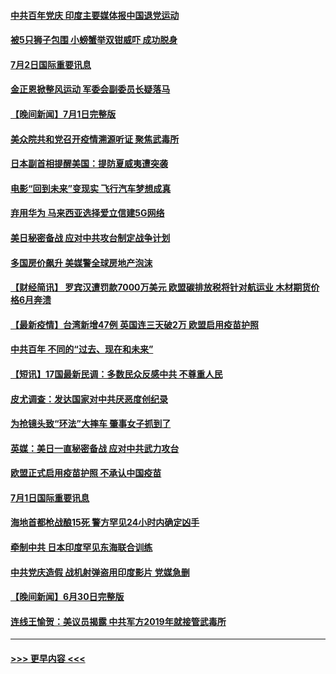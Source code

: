 #### [中共百年党庆 印度主要媒体报中国退党运动](../pages/prog202/a103156461.md?t=07022101) 
#### [被5只狮子包围 小螃蟹举双钳威吓 成功脱身](../pages/prog202/a103156576.md?t=07022101) 
#### [7月2日国际重要讯息](../pages/prog202/a103156522.md?t=07022101) 
#### [金正恩掀整风运动 军委会副委员长疑落马](../pages/prog202/a103156454.md?t=07022101) 
#### [【晚间新闻】7月1日完整版](../pages/prog202/a103156340.md?t=07022101) 
#### [美众院共和党召开疫情溯源听证 聚焦武毒所](../pages/prog202/a103155272.md?t=07022101) 
#### [日本副首相提醒美国：提防夏威夷遭突袭](../pages/prog202/a103155797.md?t=07022101) 
#### [电影“回到未来”变现实 飞行汽车梦想成真](../pages/prog202/a103156179.md?t=07022101) 
#### [弃用华为 马来西亚选择爱立信建5G网络](../pages/prog202/a103156151.md?t=07022101) 
#### [美日秘密备战 应对中共攻台制定战争计划](../pages/prog202/a103156111.md?t=07022101) 
#### [多国房价飙升 美媒警全球房地产泡沫](../pages/prog202/a103155808.md?t=07022101) 
#### [【财经简讯】 罗宾汉遭罚款7000万美元 欧盟碳排放税将针对航运业 木材期货价格6月奔溃](../pages/prog202/a103156071.md?t=07022101) 
#### [【最新疫情】台湾新增47例  英国连三天破2万 欧盟启用疫苗护照](../pages/prog202/a103155946.md?t=07022101) 
#### [中共百年 不同的“过去、现在和未来”](../pages/prog202/a103155972.md?t=07022101) 
#### [【短讯】17国最新民调：多数民众反感中共 不尊重人民](../pages/prog202/a103155865.md?t=07022101) 
#### [皮尤调查：发达国家对中共厌恶度创纪录](../pages/prog202/a103155839.md?t=07022101) 
#### [为抢镜头致“环法”大摔车 肇事女子抓到了](../pages/prog202/a103155666.md?t=07022101) 
#### [英媒：美日一直秘密备战 应对中共武力攻台](../pages/prog202/a103155725.md?t=07022101) 
#### [欧盟正式启用疫苗护照 不承认中国疫苗](../pages/prog202/a103155681.md?t=07022101) 
#### [7月1日国际重要讯息](../pages/prog202/a103155709.md?t=07022101) 
#### [海地首都枪战酿15死 警方罕见24小时内确定凶手](../pages/prog202/a103155550.md?t=07022101) 
#### [牵制中共 日本印度罕见东海联合训练](../pages/prog202/a103155490.md?t=07022101) 
#### [中共党庆造假 战机射弹盗用印度影片 党媒急删](../pages/prog202/a103155497.md?t=07022101) 
#### [【晚间新闻】6月30日完整版](../pages/prog202/a103155480.md?t=07022101) 
#### [连线王愉贺：美议员揭露 中共军方2019年就接管武毒所](../pages/prog202/a103155434.md?t=07022101) 

----
#### [ >>> 更早内容 <<< ](../indexes/prog202-earlier.md)
